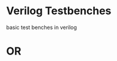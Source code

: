 # Verilog Testbenches 
basic test benches in verilog 

# OR
[](https://raw.githubusercontent.com/8G6/test_bench/main/or/or.png)
